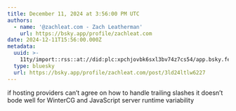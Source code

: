 ```yaml
---
title: December 11, 2024 at 3:56:00 PM UTC
authors:
  - name: '@zachleat.com - Zach Leatherman'
    url: https://bsky.app/profile/zachleat.com
date: 2024-12-11T15:56:00.000Z
metadata:
  uuid: >-
    11ty/import::rss::at://did:plc:xpchjovbk6sxl3bv74z7cs54/app.bsky.feed.post/3ld24ltlw6227
  type: bluesky
  url: https://bsky.app/profile/zachleat.com/post/3ld24ltlw6227
---
```

if hosting providers can’t agree on how to handle trailing slashes it doesn’t bode well for WinterCG and JavaScript server runtime variability